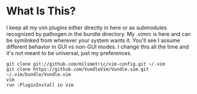 What Is This?
=============

I keep all my vim plugins either directly in here or as submodules recognized by pathogen in the bundle directory.  My .vimrc is here and can be symlinked from wherever your system wants it.  You'll see I assume different behavior in GUI vs non-GUI modes.  I change this all the time and it's not meant to be universal, just my preferences.

    git clone git://github.com/milimetric/vim-config.git ~/.vim
    git clone https://github.com/VundleVim/Vundle.vim.git ~/.vim/bundle/Vundle.vim
    vim
    run :PluginInstall in vim
